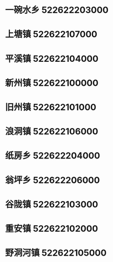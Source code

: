 # 一碗水乡 522622203000
# 上塘镇 522622107000
# 平溪镇 522622104000
# 新州镇 522622100000
# 旧州镇 522622101000
# 浪洞镇 522622106000
# 纸房乡 522622204000
# 翁坪乡 522622206000
# 谷陇镇 522622103000
# 重安镇 522622102000
# 野洞河镇 522622105000
